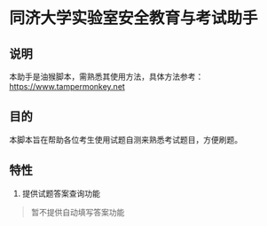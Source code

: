 # 同济大学实验室安全教育与考试助手

## 说明

本助手是油猴脚本，需熟悉其使用方法，具体方法参考：https://www.tampermonkey.net

## 目的

本脚本旨在帮助各位考生使用试题自测来熟悉考试题目，方便刷题。

## 特性

1. 提供试题答案查询功能

> 暂不提供自动填写答案功能

